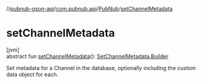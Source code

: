 //[pubnub-gson-api](../../../index.md)/[com.pubnub.api](../index.md)/[PubNub](index.md)/[setChannelMetadata](set-channel-metadata.md)

# setChannelMetadata

[jvm]\
abstract fun [setChannelMetadata](set-channel-metadata.md)(): [SetChannelMetadata.Builder](../../com.pubnub.api.endpoints.objects_api.channel/-set-channel-metadata/-builder/index.md)

Set metadata for a Channel in the database, optionally including the custom data object for each.
